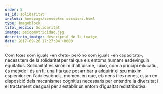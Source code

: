 ```yaml
---
order: 5
a1_id: solidaritat
include: homepage/conceptes-seccions.html
type: imageblock
titol_seccio: Solidaritat
imatge: psicomotricidad.jpg
descripcio_imatge: descripció de la imatge
date: 2017-09-26 17:27:04 +0000
---
```

Com totes som iguals -en drets- però no som iguals -en capacitats-, necessitem de la solidaritat per tal que els entorns humans esdevinguin equitatius. Solidaritat és sinònim d'altruisme, i això, com a principi educatiu, és mètode i és un fi; una fita que pot arribar a adquirir el seu màxim esplendor en l'adolescència, moment en que, els nens i les nenes, estan en disposició dels mecanismes cognitius necessaris per entendre la diversitat i el tractament desigual per a establir un entorn d'igualtat redistributiva.
